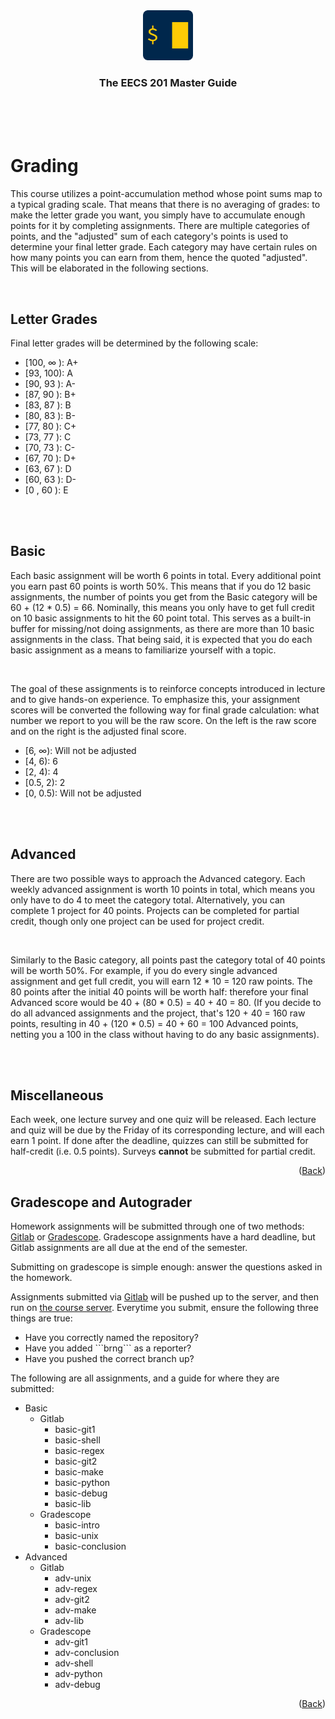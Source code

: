 <div align="center">
    <a href="https://www.eecs.umich.edu/courses/eecs201/wn2023/"><img src="images/logo.png" alt="Logo" width="80" height="80"></a>
    <h3 align="center">The EECS 201 Master Guide</h3>
</div>
<br/>
<br/>
<br/>

# Grading

This course utilizes a point-accumulation method whose point sums map to a typical grading scale. That means that there is no averaging of grades: to make the letter grade you want, you simply have to accumulate enough points for it by completing assignments. There are multiple categories of points, and the "adjusted" sum of each category's points is used to determine your final letter grade. Each category may have certain rules on how many points you can earn from them, hence the quoted "adjusted". This will be elaborated in the following sections.

<br/>

## Letter Grades

Final letter grades will be determined by the following scale:
<ul>
    <li>[100, ∞ ): A+</li>
    <li>[93, 100): A</li>
    <li>[90, 93 ): A-</li>
    <li>[87, 90 ): B+</li>
    <li>[83, 87 ): B</li>
    <li>[80, 83 ): B-</li>
    <li>[77, 80 ): C+</li>
    <li>[73, 77 ): C</li>
    <li>[70, 73 ): C-</li>
    <li>[67, 70 ): D+</li>
    <li>[63, 67 ): D</li>
    <li>[60, 63 ): D-</li>
    <li>[0 , 60 ): E</li>
</ul>

<br/>
<br/>

## Basic
Each basic assignment will be worth 6 points in total. Every additional point you earn past 60 points is worth 50%. This means that if you do 12 basic assignments, the number of points you get from the Basic category will be 60 + (12 * 0.5) = 66. Nominally, this means you only have to get full credit on 10 basic assignments to hit the 60 point total. This serves as a built-in buffer for missing/not doing assignments, as there are more than 10 basic assignments in the class. That being said, it is expected that you do each basic assignment as a means to familiarize yourself with a topic.

<br/>

The goal of these assignments is to reinforce concepts introduced in lecture and to give hands-on experience. To emphasize this, your assignment scores will be converted the following way for final grade calculation: what number we report to you will be the raw score. On the left is the raw score and on the right is the adjusted final score.

<ul>
    <li> [6, ∞): Will not be adjusted</li>
    <li> [4, 6): 6</li>
    <li> [2, 4): 4</li>
    <li> [0.5, 2): 2</li>
    <li> [0, 0.5): Will not be adjusted</li>
</ul>


<br/>
<br/>

## Advanced

There are two possible ways to approach the Advanced category. Each weekly advanced assignment is worth 10 points in total, which means you only have to do 4 to meet the category total. Alternatively, you can complete 1 project for 40 points. Projects can be completed for partial credit, though only one project can be used for project credit.

<br/>

Similarly to the Basic category, all points past the category total of 40 points will be worth 50%. For example, if you do every single advanced assignment and get full credit, you will earn 12 * 10 = 120 raw points. The 80 points after the initial 40 points will be worth half: therefore your final Advanced score would be 40 + (80 * 0.5) = 40 + 40 = 80. (If you decide to do all advanced assignments and the project, that's 120 + 40 = 160 raw points, resulting in 40 + (120 * 0.5) = 40 + 60 = 100 Advanced points, netting you a 100 in the class without having to do any basic assignments).

<br/>
<br/>


## Miscellaneous

Each week, one lecture survey and one quiz will be released. Each lecture and quiz will be due by the Friday of its corresponding lecture, and will each earn 1 point. If done after the deadline, quizzes can still be submitted for half-credit (i.e. 0.5 points). Surveys <b>cannot</b> be submitted for partial credit.

<p align="right">(<a href="/">Back</a>)</p>


## Gradescope and Autograder

Homework assignments will be submitted through one of two methods: <a href="https://gitlab.eecs.umich.edu/">Gitlab</a> or <a href="https://www.gradescope.com/">Gradescope</a>. Gradescope assignments have a hard deadline, but Gitlab assignments are all due at the end of the semester.

Submitting on gradescope is simple enough: answer the questions asked in the homework.

<div name="why-not-submitting"></div>

Assignments submitted via <a href="https://gitlab.eecs.umich.edu/">Gitlab</a> will be pushed up to the server, and then run on <a href="/Server.md">the course server</a>. Everytime you submit, ensure the following three things are true:

<ul>
    <li>Have you correctly named the repository?</li>
    <li>Have you added ```brng``` as a reporter?</li>
    <li>Have you pushed the correct branch up?</li>
</ul>

The following are all assignments, and a guide for where they are submitted:

<ul>
    <li>
        Basic
        <ul>
            <li>
                Gitlab
                <ul>
                    <li>basic-git1</li>
                    <li>basic-shell</li>
                    <li>basic-regex</li>
                    <li>basic-git2</li>
                    <li>basic-make</li>
                    <li>basic-python</li>
                    <li>basic-debug</li>
                    <li>basic-lib</li>
                </ul>
            </li>
            <li>
                Gradescope
                <ul>
                    <li>basic-intro</li>
                    <li>basic-unix</li>
                    <li>basic-conclusion</li>
                </ul>
            </li>
        </ul>
    </li>
    <li>
        Advanced
        <ul>
            <li>
                Gitlab
                <ul>
                    <li>adv-unix</li>
                    <li>adv-regex</li>
                    <li>adv-git2</li>
                    <li>adv-make</li>
                    <li>adv-lib</li>
                </ul>
            </li>
            <li>
                Gradescope
                <ul>
                    <li>adv-git1</li>
                    <li>adv-conclusion</li>
                    <li>adv-shell</li>
                    <li>adv-python</li>
                    <li>adv-debug</li>
                </ul>
            </li>
        </ul>
    </li>
</ul>

<p align="right">(<a href="/README.md">Back</a>)</p>
